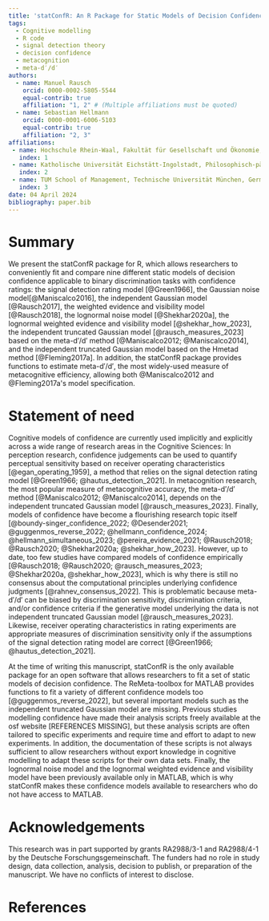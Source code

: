 ```yaml
---
title: 'statConfR: An R Package for Static Models of Decision Confidence and Metacognition'
tags:
  - Cognitive modelling 
  - R code
  - signal detection theory
  - decision confidence
  - metacognition
  - meta-d′/d′
authors:
  - name: Manuel Rausch
    orcid: 0000-0002-5805-5544
    equal-contrib: true
    affiliation: "1, 2" # (Multiple affiliations must be quoted)
  - name: Sebastian Hellmann
    orcid: 0000-0001-6006-5103
    equal-contrib: true 
    affiliation: "2, 3"
affiliations:
 - name: Hochschule Rhein-Waal, Fakultät für Gesellschaft und Ökonomie, Germany
   index: 1
 - name: Katholische Universität Eichstätt-Ingolstadt, Philosophisch-pädagogische Fakultät, Germany
   index: 2
 - name: TUM School of Management, Technische Universität München, Germany
   index: 3
date: 04 April 2024
bibliography: paper.bib
---
```

  
# Summary
  
We present the statConfR package for R, which allows researchers to conveniently fit and compare nine different static models of decision confidence applicable to binary discrimination tasks with confidence ratings: the signal detection rating model [@Green1966], the Gaussian noise model[@Maniscalco2016], the independent Gaussian model [@Rausch2017], the weighted evidence and visibility model [@Rausch2018], the lognormal noise model [@Shekhar2020a], the lognormal weighted evidence and visibility model [@shekhar_how_2023], the independent truncated Gaussian model [@rausch_measures_2023] based on the meta-d′/d′ method [@Maniscalco2012; @Maniscalco2014], and the independent truncated Gaussian model based on the Hmetad method [@Fleming2017a]. In addition, the statConfR package provides functions to estimate meta-d′/d′, the most widely-used measure of metacognitive efficiency, allowing both @Maniscalco2012 and @Fleming2017a's model specification.

# Statement of need

Cognitive models of confidence are currently used implicitly and explicitly across a wide range of research areas in the Cognitive Sciences: In perception research, confidence judgements can be used to quantify perceptual sensitivity based on receiver operating characteristics [@egan_operating_1959], a method that relies on the signal detection rating model [@Green1966; @hautus_detection_2021]. In metacognition research, the most popular measure of metacognitive accuracy, the meta-d′/d′ method [@Maniscalco2012; @Maniscalco2014], depends on the independent truncated Gaussian model [@rausch_measures_2023]. Finally, models of confidence have become a flourishing research topic itself [@boundy-singer_confidence_2022; @Desender2021; @guggenmos_reverse_2022; @hellmann_confidence_2024; @hellmann_simultaneous_2023; @pereira_evidence_2021; @Rausch2018; @Rausch2020; @Shekhar2020a; @shekhar_how_2023]. However, up to date, too few studies have compared models of confidence empirically [@Rausch2018; @Rausch2020; @rausch_measures_2023; @Shekhar2020a, @shekhar_how_2023], which is why there is still no consensus about the computational principles underlying confidence judgments [@rahnev_consensus_2022]. This is problematic because meta-d′/d′ can be biased by discrimination sensitivity, discrimination criteria, and/or confidence criteria if the generative model underlying the data is not independent truncated Gaussian model [@rausch_measures_2023]. Likewise, receiver operating characteristics in rating experiments are appropriate measures of discrimination sensitivity only if the assumptions of the signal detection rating model are correct [@Green1966; @hautus_detection_2021].

At the time of writing this manuscript, statConfR is the only available package for an open software that allows researchers to fit a set of static models of decision confidence. The ReMeta-toolbox for MATLAB provides functions to fit a variety of different confidence models too [@guggenmos_reverse_2022], but several important models such as the independent truncated Gaussian model are missing. Previous studies modelling confidence have made their analysis scripts freely available at the osf website [REFERENCES MISSING], but these analysis scripts are often tailored to specific experiments and require time and effort to adapt to new experiments. In addition, the documentation of these scripts is not always sufficient to allow researchers without export knowledge in cognitive modelling to adapt these scripts for their own data sets. Finally, the lognormal noise model and the lognormal weighted evidence and visibility model have been previously  available only in MATLAB, which is why statConfR makes these confidence models available to researchers who do not have access to MATLAB.  
 
# Acknowledgements
    
This research was in part supported by grants RA2988/3-1 and RA2988/4-1 by the Deutsche Forschungsgemeinschaft. The funders had no role in study design, data collection, analysis, decision to publish, or preparation of the manuscript. We have no conflicts of interest to disclose.

# References
